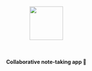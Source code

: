 <br /><br />

<div style="margin-top:60px;margin-bottom: 50px;">
  <p align="center">
   <img height=90 src="https://ik.imagekit.io/drs/solidnotes/JS3oRboQwlo.svg" />
  </p>
</div>
<p align="center">
  <strong>Collaborative note-taking app 📓</strong>
</p>
<br />
